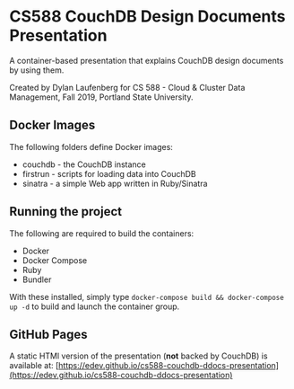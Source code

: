 # CS588 CouchDB Design Documents Presentation
A container-based presentation that explains CouchDB design documents by using them. 

Created by Dylan Laufenberg for CS 588 - Cloud &amp; Cluster Data Management, Fall 2019, Portland State University.

## Docker Images

The following folders define Docker images:

* couchdb - the CouchDB instance
* firstrun - scripts for loading data into CouchDB
* sinatra - a simple Web app written in Ruby/Sinatra

## Running the project

The following are required to build the containers:

* Docker
* Docker Compose
* Ruby
* Bundler

With these installed, simply type `docker-compose build && docker-compose up -d` to build and launch the container group.

## GitHub Pages

A static HTMl version of the presentation (**not** backed by CouchDB) is available at: [https://edev.github.io/cs588-couchdb-ddocs-presentation](https://edev.github.io/cs588-couchdb-ddocs-presentation)

